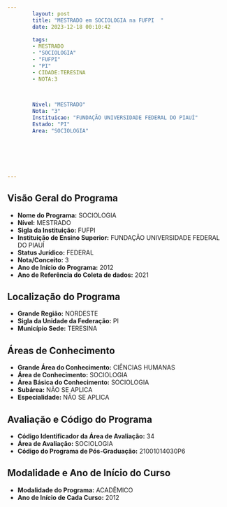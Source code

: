 ```yaml
---
        layout: post
        title: "MESTRADO em SOCIOLOGIA na FUFPI  "
        date: 2023-12-18 00:10:42
     
        tags:
        - MESTRADO
        - "SOCIOLOGIA"
        - "FUFPI"
        - "PI"
        - CIDADE:TERESINA
        - NOTA:3
        
       

        Nivel: "MESTRADO"
        Nota: "3"
        Instituicao: "FUNDAÇÃO UNIVERSIDADE FEDERAL DO PIAUÍ"
        Estado: "PI"
        Area: "SOCIOLOGIA"
        
        
        
        
        
        
---
```

## Visão Geral do Programa
- **Nome do Programa:** SOCIOLOGIA
- **Nível:** MESTRADO
- **Sigla da Instituição:** FUFPI
- **Instituição de Ensino Superior:** FUNDAÇÃO UNIVERSIDADE FEDERAL DO PIAUÍ
- **Status Jurídico:** FEDERAL
- **Nota/Conceito:** 3
- **Ano de Início do Programa:** 2012
- **Ano de Referência do Coleta de dados:** 2021

## Localização do Programa
- **Grande Região:** NORDESTE
- **Sigla da Unidade da Federação:** PI
- **Município Sede:** TERESINA

## Áreas de Conhecimento
- **Grande Área do Conhecimento:** CIÊNCIAS HUMANAS
- **Área de Conhecimento:** SOCIOLOGIA
- **Área Básica do Conhecimento:** SOCIOLOGIA
- **Subárea:** NÃO SE APLICA
- **Especialidade:** NÃO SE APLICA

## Avaliação e Código do Programa
- **Código Identificador da Área de Avaliação:** 34
- **Área de Avaliação:** SOCIOLOGIA
- **Código do Programa de Pós-Graduação:** 21001014030P6


## Modalidade e Ano de Início do Curso
- **Modalidade do Programa:** ACADÊMICO
- **Ano de Início de Cada Curso:** 2012
